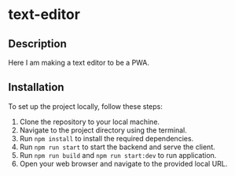 # text-editor

## Description

Here I am making a text editor to be a PWA. 

## Installation

To set up the project locally, follow these steps:

1. Clone the repository to your local machine.
2. Navigate to the project directory using the terminal.
3. Run `npm install` to install the required dependencies.
4. Run `npm run start` to start the backend and serve the client.
5. Run `npm run build` and `npm run start:dev` to run application.
6. Open your web browser and navigate to the provided local URL.
